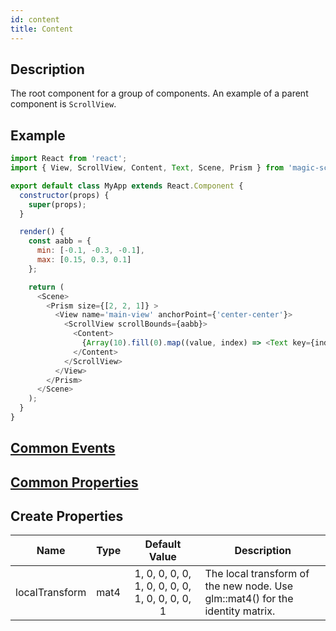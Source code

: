 ```yaml
---
id: content
title: Content
---
```


## Description

The root component for a group of components. An example of a parent component is `ScrollView`.

## Example

```javascript
import React from 'react';
import { View, ScrollView, Content, Text, Scene, Prism } from 'magic-script-components';

export default class MyApp extends React.Component {
  constructor(props) {
    super(props);
  }

  render() {
    const aabb = {
      min: [-0.1, -0.3, -0.1],
      max: [0.15, 0.3, 0.1]
    };

    return (
      <Scene>
        <Prism size={[2, 2, 1]} >
          <View name='main-view' anchorPoint={'center-center'}>
            <ScrollView scrollBounds={aabb}>
              <Content>
                {Array(10).fill(0).map((value, index) => <Text key={index} position={[0, -0.1 * index, 0]} text={`Item ${index + 1}`} fontSize={0.08} />)}
              </Content>
            </ScrollView>
          </View>
        </Prism>
      </Scene>
    );
  }
}
```

## [Common Events](../events/CommonEvents.md)

## [Common Properties](../types/Properties.md)

## Create Properties

| Name           | Type |                 Default Value                  | Description                                                                   |
| -------------- | ---- | :--------------------------------------------: | ----------------------------------------------------------------------------- |
| localTransform | mat4 | 1, 0, 0, 0, 0, 1, 0, 0, 0, 0, 1, 0, 0, 0, 0, 1 | The local transform of the new node. Use glm::mat4() for the identity matrix. |